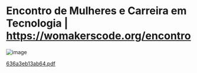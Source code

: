# Encontro de Mulheres e Carreira em Tecnologia | https://womakerscode.org/encontro


![image](https://user-images.githubusercontent.com/93353985/200555063-457a76fe-114c-4f8d-9a89-a644550e308b.png)

[636a3eb13ab64.pdf](https://github.com/jessikaraw/Encontro-de-Mulheres-e-Carreira-em-Tecnologia/files/9960714/636a3eb13ab64.pdf)
